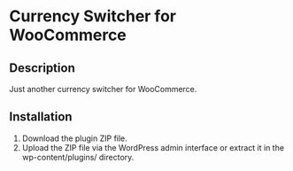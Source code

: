 # Currency Switcher for WooCommerce

## Description

Just another currency switcher for WooCommerce.

## Installation

1. Download the plugin ZIP file.
2. Upload the ZIP file via the WordPress admin interface or extract it in the wp-content/plugins/ directory.
